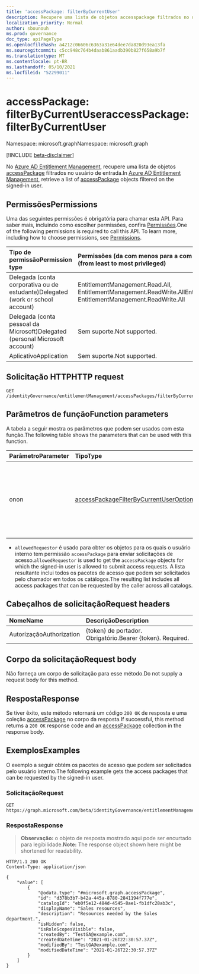 ```yaml
---
title: 'accessPackage: filterByCurrentUser'
description: Recupere uma lista de objetos accesspackage filtrados no usuário de entrada.
localization_priority: Normal
author: sbounouh
ms.prod: governance
doc_type: apiPageType
ms.openlocfilehash: a4212c06606c6363a31e64dee7da820d93ea13fa
ms.sourcegitcommit: c5cc948c764b4daab861aadb390b827f658a9b7f
ms.translationtype: MT
ms.contentlocale: pt-BR
ms.lasthandoff: 05/10/2021
ms.locfileid: "52299011"
---
```

# <a name="accesspackage-filterbycurrentuser"></a><span data-ttu-id="3e529-103">accessPackage: filterByCurrentUser</span><span class="sxs-lookup"><span data-stu-id="3e529-103">accessPackage: filterByCurrentUser</span></span>
<span data-ttu-id="3e529-104">Namespace: microsoft.graph</span><span class="sxs-lookup"><span data-stu-id="3e529-104">Namespace: microsoft.graph</span></span>

[!INCLUDE [beta-disclaimer](../../includes/beta-disclaimer.md)]

<span data-ttu-id="3e529-105">No [Azure AD Entitlement Management](../resources/entitlementmanagement-root.md), recupere uma lista de objetos [accessPackage](../resources/accesspackage.md) filtrados no usuário de entrada.</span><span class="sxs-lookup"><span data-stu-id="3e529-105">In [Azure AD Entitlement Management](../resources/entitlementmanagement-root.md), retrieve a list of [accessPackage](../resources/accesspackage.md) objects filtered on the signed-in user.</span></span>

## <a name="permissions"></a><span data-ttu-id="3e529-106">Permissões</span><span class="sxs-lookup"><span data-stu-id="3e529-106">Permissions</span></span>
<span data-ttu-id="3e529-p101">Uma das seguintes permissões é obrigatória para chamar esta API. Para saber mais, incluindo como escolher permissões, confira [Permissões](/graph/permissions-reference).</span><span class="sxs-lookup"><span data-stu-id="3e529-p101">One of the following permissions is required to call this API. To learn more, including how to choose permissions, see [Permissions](/graph/permissions-reference).</span></span>

|<span data-ttu-id="3e529-109">Tipo de permissão</span><span class="sxs-lookup"><span data-stu-id="3e529-109">Permission type</span></span>|<span data-ttu-id="3e529-110">Permissões (da com menos para a com mais privilégios)</span><span class="sxs-lookup"><span data-stu-id="3e529-110">Permissions (from least to most privileged)</span></span>|
|:---|:---|
|<span data-ttu-id="3e529-111">Delegada (conta corporativa ou de estudante)</span><span class="sxs-lookup"><span data-stu-id="3e529-111">Delegated (work or school account)</span></span>|<span data-ttu-id="3e529-112">EntitlementManagement.Read.All, EntitlementManagement.ReadWrite.All</span><span class="sxs-lookup"><span data-stu-id="3e529-112">EntitlementManagement.Read.All, EntitlementManagement.ReadWrite.All</span></span>|
|<span data-ttu-id="3e529-113">Delegada (conta pessoal da Microsoft)</span><span class="sxs-lookup"><span data-stu-id="3e529-113">Delegated (personal Microsoft account)</span></span>|<span data-ttu-id="3e529-114">Sem suporte.</span><span class="sxs-lookup"><span data-stu-id="3e529-114">Not supported.</span></span>|
|<span data-ttu-id="3e529-115">Aplicativo</span><span class="sxs-lookup"><span data-stu-id="3e529-115">Application</span></span>|<span data-ttu-id="3e529-116">Sem suporte.</span><span class="sxs-lookup"><span data-stu-id="3e529-116">Not supported.</span></span>|

## <a name="http-request"></a><span data-ttu-id="3e529-117">Solicitação HTTP</span><span class="sxs-lookup"><span data-stu-id="3e529-117">HTTP request</span></span>

<!-- {
  "blockType": "ignored"
}
-->
``` http
GET /identityGovernance/entitlementManagement/accessPackages/filterByCurrentUser
```

## <a name="function-parameters"></a><span data-ttu-id="3e529-118">Parâmetros de função</span><span class="sxs-lookup"><span data-stu-id="3e529-118">Function parameters</span></span>
<span data-ttu-id="3e529-119">A tabela a seguir mostra os parâmetros que podem ser usados com esta função.</span><span class="sxs-lookup"><span data-stu-id="3e529-119">The following table shows the parameters that can be used with this function.</span></span>

|<span data-ttu-id="3e529-120">Parâmetro</span><span class="sxs-lookup"><span data-stu-id="3e529-120">Parameter</span></span>|<span data-ttu-id="3e529-121">Tipo</span><span class="sxs-lookup"><span data-stu-id="3e529-121">Type</span></span>|<span data-ttu-id="3e529-122">Descrição</span><span class="sxs-lookup"><span data-stu-id="3e529-122">Description</span></span>|
|:---|:---|:---|
|<span data-ttu-id="3e529-123">on</span><span class="sxs-lookup"><span data-stu-id="3e529-123">on</span></span>|[<span data-ttu-id="3e529-124">accessPackageFilterByCurrentUserOptions</span><span class="sxs-lookup"><span data-stu-id="3e529-124">accessPackageFilterByCurrentUserOptions</span></span>](../resources/accesspackage-accesspackagefilterbycurrentuseroptions.md)|<span data-ttu-id="3e529-125">A lista de opções de usuário atuais que podem ser usadas para filtrar na lista de pacotes de acesso.</span><span class="sxs-lookup"><span data-stu-id="3e529-125">The list of current user options that can be used to filter on the access packages list.</span></span>|

- <span data-ttu-id="3e529-126">`allowedRequestor` é usado para obter os objetos para os quais o usuário interno tem permissão `accessPackage` para enviar solicitações de acesso.</span><span class="sxs-lookup"><span data-stu-id="3e529-126">`allowedRequestor` is used to get the `accessPackage` objects for which the signed-in user is allowed to submit access requests.</span></span> <span data-ttu-id="3e529-127">A lista resultante inclui todos os pacotes de acesso que podem ser solicitados pelo chamador em todos os catálogos.</span><span class="sxs-lookup"><span data-stu-id="3e529-127">The resulting list includes all access packages that can be requested by the caller across all catalogs.</span></span>

## <a name="request-headers"></a><span data-ttu-id="3e529-128">Cabeçalhos de solicitação</span><span class="sxs-lookup"><span data-stu-id="3e529-128">Request headers</span></span>
|<span data-ttu-id="3e529-129">Nome</span><span class="sxs-lookup"><span data-stu-id="3e529-129">Name</span></span>|<span data-ttu-id="3e529-130">Descrição</span><span class="sxs-lookup"><span data-stu-id="3e529-130">Description</span></span>|
|:---|:---|
|<span data-ttu-id="3e529-131">Autorização</span><span class="sxs-lookup"><span data-stu-id="3e529-131">Authorization</span></span>|<span data-ttu-id="3e529-p103">{token} de portador. Obrigatório.</span><span class="sxs-lookup"><span data-stu-id="3e529-p103">Bearer {token}. Required.</span></span>|

## <a name="request-body"></a><span data-ttu-id="3e529-134">Corpo da solicitação</span><span class="sxs-lookup"><span data-stu-id="3e529-134">Request body</span></span>
<span data-ttu-id="3e529-135">Não forneça um corpo de solicitação para esse método.</span><span class="sxs-lookup"><span data-stu-id="3e529-135">Do not supply a request body for this method.</span></span>

## <a name="response"></a><span data-ttu-id="3e529-136">Resposta</span><span class="sxs-lookup"><span data-stu-id="3e529-136">Response</span></span>

<span data-ttu-id="3e529-137">Se tiver êxito, este método retornará um código `200 OK` de resposta e uma coleção [accessPackage](../resources/accesspackage.md) no corpo da resposta.</span><span class="sxs-lookup"><span data-stu-id="3e529-137">If successful, this method returns a `200 OK` response code and an [accessPackage](../resources/accesspackage.md) collection in the response body.</span></span>

## <a name="examples"></a><span data-ttu-id="3e529-138">Exemplos</span><span class="sxs-lookup"><span data-stu-id="3e529-138">Examples</span></span>
<span data-ttu-id="3e529-139">O exemplo a seguir obtém os pacotes de acesso que podem ser solicitados pelo usuário interno.</span><span class="sxs-lookup"><span data-stu-id="3e529-139">The following example gets the access packages that can be requested by the signed-in user.</span></span>

### <a name="request"></a><span data-ttu-id="3e529-140">Solicitação</span><span class="sxs-lookup"><span data-stu-id="3e529-140">Request</span></span>
<!-- {
  "blockType": "request",
  "name": "accesspackageassignmentrequest_filterByCurrentUser"
}
-->
``` http
GET https://graph.microsoft.com/beta/identityGovernance/entitlementManagement/accessPackages/filterByCurrentUser(on='allowedRequestor')
```


### <a name="response"></a><span data-ttu-id="3e529-141">Resposta</span><span class="sxs-lookup"><span data-stu-id="3e529-141">Response</span></span>
> <span data-ttu-id="3e529-142">**Observação:** o objeto de resposta mostrado aqui pode ser encurtado para legibilidade.</span><span class="sxs-lookup"><span data-stu-id="3e529-142">**Note:** The response object shown here might be shortened for readability.</span></span>
<!-- {
  "blockType": "response",
  "truncated": true,
  "@odata.type": "Collection(microsoft.graph.accessPackageAssignmentRequest)"
}
-->
``` http
HTTP/1.1 200 OK
Content-Type: application/json

{
    "value": [
        {
            "@odata.type": "#microsoft.graph.accessPackage",
            "id": "d378b3b7-b42a-445a-8780-2841194f777e",
            "catalogId": "eb0f5e12-484d-4545-8ae1-fb1dfc28ab3c",
            "displayName": "Sales resources",
            "description": "Resources needed by the Sales department.",
            "isHidden": false,
            "isRoleScopesVisible": false,
            "createdBy": "TestGA@example.com",
            "createdDateTime": "2021-01-26T22:30:57.37Z",
            "modifiedBy": "TestGA@example.com",
            "modifiedDateTime": "2021-01-26T22:30:57.37Z"
        }
    ]
}
```


